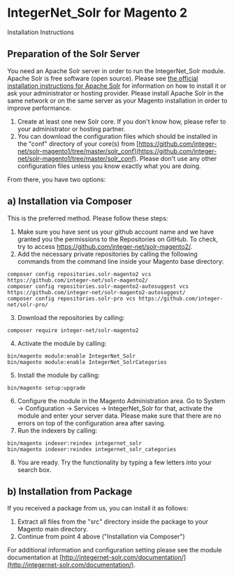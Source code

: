 IntegerNet_Solr for Magento 2
===============
Installation Instructions

Preparation of the Solr Server
---------------
You need an Apache Solr server in order to run the IntegerNet_Solr module. Apache Solr is free software (open source).
Please see 
[the official installation instructions for Apache Solr](https://cwiki.apache.org/confluence/display/solr/Installing+Solr)
for information on how to install it or ask your administrator or hosting provider. Please install Apache Solr in the 
same network or on the same server as your Magento installation in order to improve performance.
1. Create at least one new Solr core. If you don't know how, please refer to your administrator or hosting partner.
2. You can download the configuration files which should be installed in the "conf" directory of your core(s) from
[https://github.com/integer-net/solr-magento1/tree/master/solr_conf](https://github.com/integer-net/solr-magento1/tree/master/solr_conf).
Please don't use any other configuration files unless you know exactly what you are doing.

From there, you have two options:

a) Installation via Composer
---------------
This is the preferred method. Please follow these steps: 

1. Make sure you have sent us your github account name and we have granted you the permissions to the Repositories on GitHub. 
To check, try to access https://github.com/integer-net/solr-magento2/.
2. Add the necessary private repositories by calling the following commands from the command line inside your Magento base directory:
```
composer config repositories.solr-magento2 vcs https://github.com/integer-net/solr-magento2/
composer config repositories.solr-magento2-autosuggest vcs https://github.com/integer-net/solr-magento2-autosuggest/
composer config repositories.solr-pro vcs https://github.com/integer-net/solr-pro/

```
3. Download the repositories by calling:
```
composer require integer-net/solr-magento2
```
4. Activate the module by calling:
```
bin/magento module:enable IntegerNet_Solr
bin/magento module:enable IntegerNet_SolrCategories
```
5. Install the module by calling:
```
bin/magento setup:upgrade
```
6. Configure the module in the Magento Administration area. Go to System -> Configuration -> Services -> IntegerNet_Solr 
for that, activate the module and enter your server data. Please make sure that there are no errors on top of the configuration
area after saving.
7. Run the indexers by calling:
```
bin/magento indexer:reindex integernet_solr
bin/magento indexer:reindex integernet_solr_categories
```
8. You are ready. Try the functionality by typing a few letters into your search box.

b) Installation from Package
---------------
If you received a package from us, you can install it as follows:

1. Extract all files from the "src" directory inside the package to your Magento main directory.
2. Continue from point 4 above ("Installation via Composer")

For additional information and configuration setting please see the module documentation at [http://integernet-solr.com/documentation/](http://integernet-solr.com/documentation/).